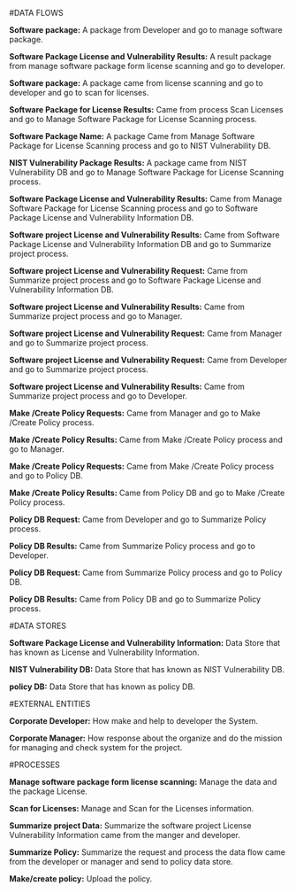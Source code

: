 
#DATA FLOWS 

  **Software package:** A package from Developer and go to manage software package.

  **Software Package License and Vulnerability Results:** A result package from manage software package form license scanning and go to developer.

  **Software package:** A package came from license scanning and go to developer and go to scan for licenses.

  **Software Package for License Results:** Came from process Scan Licenses and go to Manage Software Package for License Scanning process.

  **Software Package Name:** A package Came from Manage Software Package for License Scanning process and go to NIST Vulnerability DB.

  **NIST Vulnerability Package Results:** A package came from NIST Vulnerability DB and go to Manage Software Package for License Scanning process.

  **Software Package License and Vulnerability Results:** Came from Manage Software Package for License Scanning process and go to Software Package License and Vulnerability Information DB.

  **Software project License and Vulnerability Results:** Came from Software Package License and Vulnerability Information DB and go to Summarize project process.

  **Software project License and Vulnerability Request:** Came from Summarize project process and go to Software Package License and Vulnerability Information DB.

  **Software project License and Vulnerability Results:** Came from Summarize project process and go to Manager.

  **Software project License and Vulnerability Request:** Came from Manager and go to Summarize project process. 

  **Software project License and Vulnerability Request:** Came from Developer and go to Summarize project process. 

  **Software project License and Vulnerability Results:** Came from Summarize project process and go to Developer. 

  **Make /Create Policy Requests:** Came from Manager and go to Make /Create Policy process.

  **Make /Create Policy Results:** Came from Make /Create Policy process and go to Manager. 

  **Make /Create Policy Requests:** Came from Make /Create Policy process and go to Policy DB.

  **Make /Create Policy Results:** Came from Policy DB and go to Make /Create Policy process.

  **Policy DB Request:** Came from Developer and go to Summarize Policy process.  

  **Policy DB Results:** Came from Summarize Policy process and go to Developer.

  **Policy DB Request:** Came from Summarize Policy process and go to Policy DB.  

  **Policy DB Results:** Came from Policy DB and go to Summarize Policy process. 
  
#DATA STORES

   **Software Package License and Vulnerability Information:** Data Store that has known as License and Vulnerability Information.

   **NIST Vulnerability DB:** Data Store that has known as NIST Vulnerability DB.

   **policy DB:** Data Store that has known as policy DB. 

#EXTERNAL ENTITIES 
 
  **Corporate Developer:** How make and help to developer the System.
  
  **Corporate Manager:** How response about the organize and do the mission
    for managing and check system for the project.

    
#PROCESSES

  **Manage software package form license scanning:** Manage the data and the package License.

  **Scan for Licenses:** Manage and Scan for the Licenses information.

  **Summarize project Data:** Summarize the software project License Vulnerability Information came from the manger and developer.

  **Summarize Policy:** Summarize the request and process the data flow came from the developer or   manager and send to policy data store.

  **Make/create policy:** Upload the policy.

  
